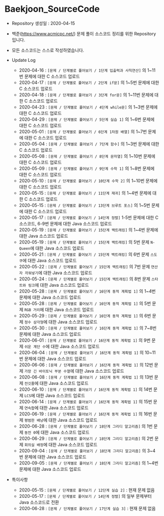 # Baekjoon_SourceCode

* Repository 생성일 : 2020-04-15
* 백준(https://www.acmicpc.net/) 문제 풀이 소스코드 정리를 위한 Repository 입니다.
* 모든 소스코드는 스스로 작성하였습니다.

* Update Log
  * 2020-04-16 : `[문제 / 단계별로 풀어보기 / 1단계 입출력과 사칙연산]` 의 1~11번 문제에 대한 C 소스코드 업로드
  * 2020-04-17 : `[문제 / 단계별로 풀어보기 / 2단계 if문]` 의 1~5번 문제에 대한 C 소스코드 업로드
  * 2020-04-18 : `[문제 / 단계별로 풀어보기 / 3단계 for문]` 의 1~11번 문제에 대한 C 소스코드 업로드
  * 2020-04-23 : `[문제 / 단계별로 풀어보기 / 4단계 while문]` 의 1~3번 문제에 대한 C 소스코드 업로드
  * 2020-04-29 : `[문제 / 단계별로 풀어보기 / 5단계 실습 1]` 의 1~6번 문제에 대한 C 소스코드 업로드
  * 2020-05-01 : `[문제 / 단계별로 풀어보기 / 6단계 1차원 배열]` 의 1~7번 문제에 대한 C 소스코드 업로드
  * 2020-05-04 : `[문제 / 단계별로 풀어보기 / 7단계 함수]` 의 1~3번 문제에 대한 C 소스코드 업로드
  * 2020-05-08 : `[문제 / 단계별로 풀어보기 / 8단계 문자열]` 의 1~10번 문제에 대한 C 소스코드 업로드
  * 2020-05-09 : `[문제 / 단계별로 풀어보기 / 9단계 수학 1]` 의 1~8번 문제에 대한 C 소스코드 업로드
  * 2020-05-10 : `[문제 / 단계별로 풀어보기 / 10단계 수학 2]` 의 1~10번 문제에 대한 C 소스코드 업로드
  * 2020-05-15 : `[문제 / 단계별로 풀어보기 / 11단계 재귀]` 의 1~4번 문제에 대한 C 소스코드 업로드
  * 2020-05-15 : `[문제 / 단계별로 풀어보기 / 13단계 브루트 포스]` 의 1~5번 문제에 대한 C 소스코드 업로드
  * 2020-05-17 : `[문제 / 단계별로 풀어보기 / 14단계 정렬]` 1-5번 문제에 대한 C 소스코드, 6-9번 문제에 대한 Java 소스코드 업로드
  * 2020-05-19 : `[문제 / 단계별로 풀어보기 / 15단계 백트래킹]` 의 1~4번 문제에 대한 Java 소스코드 업로드
  * 2020-05-19 : `[문제 / 단계별로 풀어보기 / 15단계 백트래킹]` 의 5번 문제 `N-Queen`에 대한 Java 소스코드 업로드
  * 2020-05-21 : `[문제 / 단계별로 풀어보기 / 15단계 백트래킹]` 의 6번 문제 `스도쿠`에 대한 Java 소스코드 업로드
  * 2020-05-22 : `[문제 / 단계별로 풀어보기 / 15단계 백트래킹]` 의 7번 문제 `연산자 끼워넣기`에 대한 Java 소스코드 업로드
  * 2020-05-24 : `[문제 / 단계별로 풀어보기 / 15단계 백트래킹]` 의 8번 문제 `스타트와 링크`에 대한 Java 소스코드 업로드
  * 2020-05-28 : `[문제 / 단계별로 풀어보기 / 16단계 동적 계획법 1]` 의 1~4번 문제에 대한 Java 소스코드 업로드
  * 2020-05-28 : `[문제 / 단계별로 풀어보기 / 16단계 동적 계획법 1]` 의 5번 문제 `RGB 거리`에 대한 Java 소스코드 업로드
  * 2020-05-29 : `[문제 / 단계별로 풀어보기 / 16단계 동적 계획법 1]` 의 6번 문제 `정수 삼각형`에 대한 Java 소스코드 업로드
  * 2020-05-30 : `[문제 / 단계별로 풀어보기 / 16단계 동적 계획법 1]` 의 7~8번 문제에 대한 Java 소스코드 업로드
  * 2020-06-01 : `[문제 / 단계별로 풀어보기 / 16단계 동적 계획법 1]` 의 9번 문제 `쉬운 계단 수`에 대한 Java 소스코드 업로드
  * 2020-06-04 : `[문제 / 단계별로 풀어보기 / 16단계 동적 계획법 1]` 의 10~11번 문제에 대한 Java 소스코드 업로드
  * 2020-06-06 : `[문제 / 단계별로 풀어보기 / 16단계 동적 계획법 1]` 의 12번 문제 `가장 긴 바이토닉 부분 수열`에 대한 Java 소스코드 업로드
  * 2020-06-08 : `[문제 / 단계별로 풀어보기 / 16단계 동적 계획법 1]` 의 13번 문제 `전깃줄`에 대한 Java 소스코드 업로드
  * 2020-06-10 : `[문제 / 단계별로 풀어보기 / 16단계 동적 계획법 1]` 의 14번 문제 `LCS`에 대한 Java 소스코드 업로드
  * 2020-06-14 : `[문제 / 단계별로 풀어보기 / 16단계 동적 계획법 1]` 의 15번 문제 `연속합`에 대한 Java 소스코드 업로드
  * 2020-06-19 : `[문제 / 단계별로 풀어보기 / 16단계 동적 계획법 1]` 의 16번 문제 `평범한 배낭`에 대한 Java 소스코드 업로드
  * 2020-06-28 : `[문제 / 단계별로 풀어보기 / 18단계 그리디 알고리즘]` 의 1번 문제 `동전 0`에 대한 Java 소스코드 업로드
  * 2020-06-29 : `[문제 / 단계별로 풀어보기 / 18단계 그리디 알고리즘]` 의 2번 문제 `회의실 배정`에 대한 Java 소스코드 업로드
  * 2020-09-04 : `[문제 / 단계별로 풀어보기 / 18단계 그리디 알고리즘]` 의 3~4번 문제에 대한 Java 소스코드 업로드
  * 2020-09-05 : `[문제 / 단계별로 풀어보기 / 18단계 그리디 알고리즘]` 의 1~4번 문제에 대한 Java 소스코드 업로드

* 특이사항
  * 2020-05-15 : `[문제 / 단계별로 풀어보기 / 12단계 실습 2]` : 현재 문제 없음
  * 2020-05-17 : `[문제 / 단계별로 풀어보기 / 14단계 정렬]` 의 일부 문제부터 Java 소스코드로 전환
  * 2020-06-28 : `[문제 / 단계별로 풀어보기 / 17단계 실습 3]` : 현재 문제 없음
